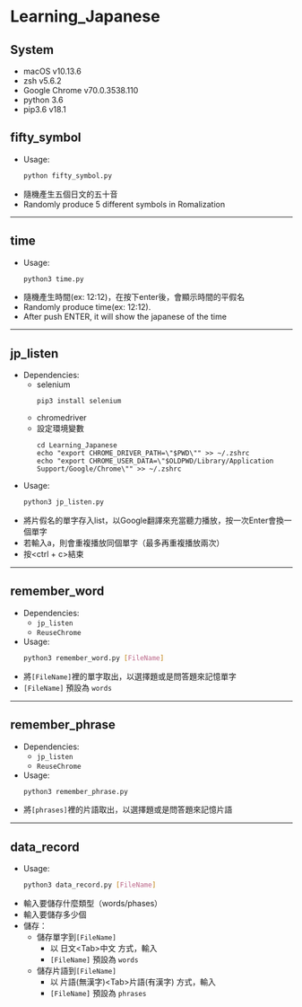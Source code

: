 # Learning_Japanese
## System
 * macOS v10.13.6
 * zsh v5.6.2
 * Google Chrome v70.0.3538.110 
 * python 3.6
 * pip3.6 v18.1
 
## fifty_symbol
  * Usage:
    ```bash
    python fifty_symbol.py
    ```
  * 隨機產生五個日文的五十音
  * Randomly produce 5 different symbols in Romalization
---
## time
  * Usage:
    ```bash
    python3 time.py
    ```
  * 隨機產生時間(ex: 12:12)，在按下enter後，會顯示時間的平假名
  * Randomly produce time(ex: 12:12).
  * After push ENTER, it will show the japanese of the time
---
## jp_listen
  * Dependencies:
    + selenium
      ```
      pip3 install selenium
      ```
    + chromedriver
    + 設定環境變數
      ```
      cd Learning_Japanese
      echo "export CHROME_DRIVER_PATH=\"$PWD\"" >> ~/.zshrc
      echo "export CHROME_USER_DATA=\"$OLDPWD/Library/Application Support/Google/Chrome\"" >> ~/.zshrc
      ```
  * Usage:
    ```bash
    python3 jp_listen.py
    ```
  * 將片假名的單字存入list，以Google翻譯來充當聽力播放，按一次Enter會換一個單字
  * 若輸入a，則會重複播放同個單字（最多再重複播放兩次）
  * 按<ctrl + c>結束
  
---
## remember_word
 * Dependencies:
   + ```jp_listen```
   + ```ReuseChrome```
 * Usage:
   ```bash
   python3 remember_word.py [FileName]
   ```
 * 將```[FileName]```裡的單字取出，以選擇題或是問答題來記憶單字
 * ```[FileName]``` 預設為 ```words```
 
---
## remember_phrase
 * Dependencies:
   + ```jp_listen```
   + ```ReuseChrome```
 * Usage:
   ```bash
   python3 remember_phrase.py           
   ```
 * 將```[phrases]```裡的片語取出，以選擇題或是問答題來記憶片語

---
## data_record
  * Usage:
    ```bash
    python3 data_record.py [FileName]
    ```
  * 輸入要儲存什麼類型（words/phases）
  * 輸入要儲存多少個
  * 儲存：
    * 儲存單字到```[FileName]```
      + 以 日文\<Tab\>中文 方式，輸入
      + ```[FileName]``` 預設為 ```words```
    * 儲存片語到```[FileName]```
      + 以 片語(無漢字)\<Tab\>片語(有漢字) 方式，輸入
      + ```[FileName]``` 預設為 ```phrases```

